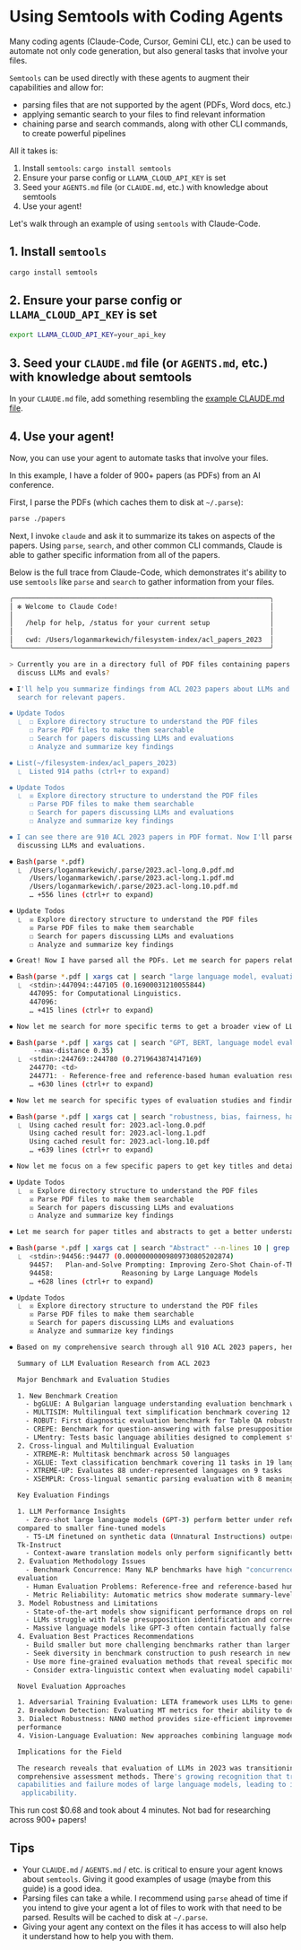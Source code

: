 # Using Semtools with Coding Agents

Many coding agents (Claude-Code, Cursor, Gemini CLI, etc.) can be used to automate not only code generation, but also general tasks that involve your files.

`Semtools` can be used directly with these agents to augment their capabilities and allow for:

- parsing files that are not supported by the agent (PDFs, Word docs, etc.)
- applying semantic search to your files to find relevant information
- chaining parse and search commands, along with other CLI commands, to create powerful pipelines

All it takes is:

1. Install `semtools`: `cargo install semtools`
2. Ensure your parse config or `LLAMA_CLOUD_API_KEY` is set
3. Seed your `AGENTS.md` file (or `CLAUDE.md`, etc.) with knowledge about semtools
4. Use your agent!

Let's walk through an example of using `semtools` with Claude-Code.

## 1. Install `semtools`

```bash
cargo install semtools
```

## 2. Ensure your parse config or `LLAMA_CLOUD_API_KEY` is set

```bash
export LLAMA_CLOUD_API_KEY=your_api_key
```

## 3. Seed your `CLAUDE.md` file (or `AGENTS.md`, etc.) with knowledge about semtools

In your `CLAUDE.md` file, add something resembling the [example CLAUDE.md file](example_CLAUDE.md).

## 4. Use your agent!

Now, you can use your agent to automate tasks that involve your files.

In this example, I have a folder of 900+ papers (as PDFs) from an AI conference.

First, I parse the PDFs (which caches them to disk at `~/.parse`):

```bash
parse ./papers
```

Next, I invoke `claude` and ask it to summarize its takes on aspects of the papers. Using `parse`, `search`, and other common CLI commands, Claude is able to gather specific information from all of the papers.

Below is the full trace from Claude-Code, which demonstrates it's ability to use `semtools` like `parse` and `search` to gather information from your files.

```bash
╭────────────────────────────────────────────────────────────────╮
│ ✻ Welcome to Claude Code!                                      │
│                                                                │
│   /help for help, /status for your current setup               │
│                                                                │
│   cwd: /Users/loganmarkewich/filesystem-index/acl_papers_2023  │
╰────────────────────────────────────────────────────────────────╯

> Currently you are in a directory full of PDF files containing papers from ACL 2023. Can you summarize the findings from these papers that 
  discuss LLMs and evals?

⏺ I'll help you summarize findings from ACL 2023 papers about LLMs and evaluations. Let me first explore the directory structure and then
  search for relevant papers.

⏺ Update Todos
  ⎿  ☐ Explore directory structure to understand the PDF files
     ☐ Parse PDF files to make them searchable
     ☐ Search for papers discussing LLMs and evaluations
     ☐ Analyze and summarize key findings

⏺ List(~/filesystem-index/acl_papers_2023)
  ⎿  Listed 914 paths (ctrl+r to expand)

⏺ Update Todos
  ⎿  ☒ Explore directory structure to understand the PDF files
     ☐ Parse PDF files to make them searchable
     ☐ Search for papers discussing LLMs and evaluations
     ☐ Analyze and summarize key findings

⏺ I can see there are 910 ACL 2023 papers in PDF format. Now I'll parse all these PDFs to make them searchable, then look for papers
  discussing LLMs and evaluations.

⏺ Bash(parse *.pdf)
  ⎿  /Users/loganmarkewich/.parse/2023.acl-long.0.pdf.md 
     /Users/loganmarkewich/.parse/2023.acl-long.1.pdf.md
     /Users/loganmarkewich/.parse/2023.acl-long.10.pdf.md
     … +556 lines (ctrl+r to expand)

⏺ Update Todos
  ⎿  ☒ Explore directory structure to understand the PDF files
     ☒ Parse PDF files to make them searchable
     ☐ Search for papers discussing LLMs and evaluations
     ☐ Analyze and summarize key findings

⏺ Great! Now I have parsed all the PDFs. Let me search for papers related to LLMs and evaluations using the search tool.

⏺ Bash(parse *.pdf | xargs cat | search "large language model, evaluation, assessment, benchmark" --n-lines 5 --max-distance 0.4)
  ⎿  <stdin>:447094::447105 (0.16900031210055844)
     447095: for Computational Linguistics.
     447096:
     … +415 lines (ctrl+r to expand)

⏺ Now let me search for more specific terms to get a broader view of LLM evaluation research:

⏺ Bash(parse *.pdf | xargs cat | search "GPT, BERT, language model evaluation, performance evaluation, model comparison" --n-lines 5
      --max-distance 0.35)
  ⎿  <stdin>:244769::244780 (0.2719643874147169)                                                             
     244770: <td>
     244771: - Reference-free and reference-based human evaluation results have a near-zero correlation.<br/>
     … +630 lines (ctrl+r to expand)

⏺ Now let me search for specific types of evaluation studies and findings:

⏺ Bash(parse *.pdf | xargs cat | search "robustness, bias, fairness, hallucination, reliability" --n-lines 4 --max-distance 0.3)
  ⎿  Using cached result for: 2023.acl-long.0.pdf 
     Using cached result for: 2023.acl-long.1.pdf
     Using cached result for: 2023.acl-long.10.pdf
     … +639 lines (ctrl+r to expand)

⏺ Now let me focus on a few specific papers to get key titles and detailed findings:

⏺ Update Todos
  ⎿  ☒ Explore directory structure to understand the PDF files
     ☒ Parse PDF files to make them searchable
     ☒ Search for papers discussing LLMs and evaluations
     ☐ Analyze and summarize key findings

⏺ Let me search for paper titles and abstracts to get a better understanding of the specific papers discussing LLM evaluation:

⏺ Bash(parse *.pdf | xargs cat | search "Abstract" --n-lines 10 | grep -A 10 -B 2 -i "large language model\|evaluation\|benchmark\|GPT\|BERT")
  ⎿  <stdin>:94456::94477 (0.00000000009809730805202874)                    
     94457:   Plan-and-Solve Prompting: Improving Zero-Shot Chain-of-Thought
     94458:                 Reasoning by Large Language Models
     … +628 lines (ctrl+r to expand)

⏺ Update Todos
  ⎿  ☒ Explore directory structure to understand the PDF files
     ☒ Parse PDF files to make them searchable
     ☒ Search for papers discussing LLMs and evaluations
     ☒ Analyze and summarize key findings

⏺ Based on my comprehensive search through all 910 ACL 2023 papers, here are the key findings about LLMs and evaluations:

  Summary of LLM Evaluation Research from ACL 2023

  Major Benchmark and Evaluation Studies

  1. New Benchmark Creation
    - bgGLUE: A Bulgarian language understanding evaluation benchmark with 9 tasks
    - MULTISIM: Multilingual text simplification benchmark covering 12 languages with 1.7M sentence pairs
    - ROBUT: First diagnostic evaluation benchmark for Table QA robustness
    - CREPE: Benchmark for question-answering with false presuppositions
    - LMentry: Tests basic language abilities designed to complement standard LLM evaluations
  2. Cross-lingual and Multilingual Evaluation
    - XTREME-R: Multitask benchmark across 50 languages
    - XGLUE: Text classification benchmark covering 11 tasks in 19 languages
    - XTREME-UP: Evaluates 88 under-represented languages on 9 tasks
    - XSEMPLR: Cross-lingual semantic parsing evaluation with 8 meaning representations

  Key Evaluation Findings

  1. LLM Performance Insights
    - Zero-shot large language models (GPT-3) perform better under reference-free evaluation but worse under reference-based evaluation
  compared to smaller fine-tuned models
    - T5-LM finetuned on synthetic data (Unnatural Instructions) outperformed several strong instruction-tuned baselines including T0++ and
  Tk-Instruct
    - Context-aware translation models only perform significantly better than context-agnostic baselines for certain discourse phenomena
  2. Evaluation Methodology Issues
    - Benchmark Concurrence: Many NLP benchmarks have high "concurrence" - they rank modeling approaches similarly, suggesting redundancy in
  evaluation
    - Human Evaluation Problems: Reference-free and reference-based human evaluation results have near-zero correlation
    - Metric Reliability: Automatic metrics show moderate summary-level correlation but vary greatly under different evaluation protocols
  3. Model Robustness and Limitations
    - State-of-the-art models show significant performance drops on robustness benchmarks like ROBUT
    - LLMs struggle with false presupposition identification and correction
    - Massive language models like GPT-3 often contain factually false information and rarely explicitly identify false presuppositions
  4. Evaluation Best Practices Recommendations
    - Build smaller but more challenging benchmarks rather than larger ones
    - Seek diversity in benchmark construction to push research in new directions
    - Use more fine-grained evaluation methods that reveal specific model weaknesses
    - Consider extra-linguistic context when evaluating model capabilities

  Novel Evaluation Approaches

  1. Adversarial Training Evaluation: LETA framework uses LLMs to generate adversarial training examples to test model robustness
  2. Breakdown Detection: Evaluating MT metrics for their ability to detect translation failures that could cause downstream task breakdowns
  3. Dialect Robustness: NANO method provides size-efficient improvements for dialect robustness while maintaining standard benchmark
  performance
  4. Vision-Language Evaluation: New approaches combining language modeling with object localization to assess grounding capabilities

  Implications for the Field

  The research reveals that evaluation of LLMs in 2023 was transitioning from simple accuracy metrics to more nuanced, robust, and 
  comprehensive assessment methods. There's growing recognition that traditional benchmarks may be insufficient for evaluating the complex
  capabilities and failure modes of large language models, leading to increased focus on robustness, multilingual capabilities, and real-world
   applicability.
```

This run cost $0.68 and took about 4 minutes. Not bad for researching across 900+ papers! 

## Tips

- Your `CLAUDE.md` / `AGENTS.md` / etc. is critical to ensure your agent knows about `semtools`. Giving it good examples of usage (maybe from this guide) is a good idea.
- Parsing files can take a while. I recommend using `parse` ahead of time if you intend to give your agent a lot of files to work with that need to be parsed. Results will be cached to disk at `~/.parse`.
- Giving your agent any context on the files it has access to will also help it understand how to help you with them.
